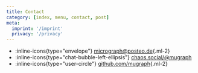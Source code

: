 ```yaml
---
title: Contact
category: [index, menu, contact, post]
meta:
  imprint: '/imprint'
  privacy: '/privacy'
---
```


- :inline-icons{type="envelope"} [micrograph@posteo.de](mailto:micrograph@posteo.de){.ml-2}
- :inline-icons{type="chat-bubble-left-ellipsis"} <a class="ml-2" href="https://chaos.social/@mugraph" rel="nofollow me">chaos.social/@mugraph</a>
- :inline-icons{type="user-circle"} [github.com/mugraph](https://github.com/mugraph){.ml-2}
